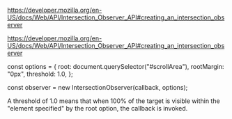 https://developer.mozilla.org/en-US/docs/Web/API/Intersection_Observer_API#creating_an_intersection_observer


https://developer.mozilla.org/en-US/docs/Web/API/Intersection_Observer_API#creating_an_intersection_observer

const options = {
  root: document.querySelector("#scrollArea"),
  rootMargin: "0px",
  threshold: 1.0,
};

const observer = new IntersectionObserver(callback, options);

A threshold of 1.0 means that when 100% of the target is visible within the "element specified" by the root option, the callback is invoked.